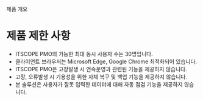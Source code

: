 <!--breadcrumb:제품 개요--><span class="md-breadcrumb">제품 개요</span>
# 제품 제한 사항

- ITSCOPE PMO의 가능한 최대 동시 사용자 수는 30명입니다.
- 클라이언트 브라우저는 Microsoft Edge, Google Chrome 최적화되어 있습니다.
- ITSCOPE PMO은 고장발생 시 연속운영과 관련된 기능을 제공하지 않습니다.
- 고장, 오류발생 시 기용성을 위한 자체 복구 및 백업 기능을 제공하지 않습니다.
- 본 솔루션은 사용자가 잘못 입력한 데이터에 대해 자동 점검 기능을 제공하지 않습니다.
